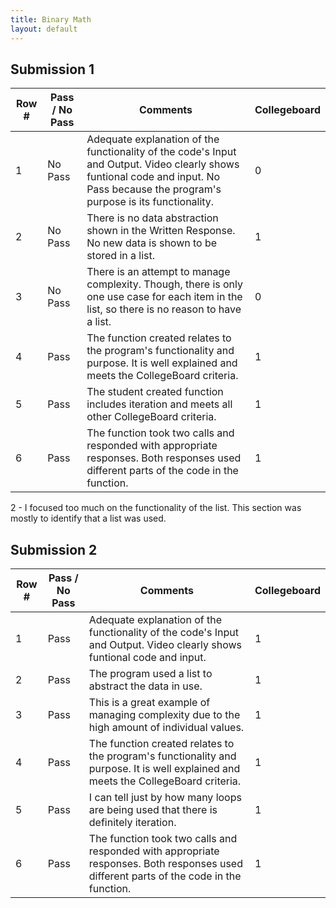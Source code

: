 ```yaml
---
title: Binary Math
layout: default
---
```

## Submission 1

|Row #|Pass / No Pass|Comments|Collegeboard|
|---|---|----|---|
|1|No Pass|Adequate explanation of the functionality of the code's Input and Output. Video clearly shows funtional code and input. No Pass because the program's purpose is its functionality.|0|
|2|No Pass|There is no data abstraction shown in the Written Response. No new data is shown to be stored in a list.|1|
|3|No Pass|There is an attempt to manage complexity. Though, there is only one use case for each item in the list, so there is no reason to have a list.|0|
|4|Pass|The function created relates to the program's functionality and purpose. It is well explained and meets the CollegeBoard criteria.|1|
|5|Pass|The student created function includes iteration and meets all other CollegeBoard criteria.|1|
|6|Pass|The function took two calls and responded with appropriate responses. Both responses used different parts of the code in the function.|1|

2 - I focused too much on the functionality of the list. This section was mostly to identify that a list was used.

## Submission 2

|Row #|Pass / No Pass|Comments|Collegeboard|
|---|---|----|---|
|1|Pass|Adequate explanation of the functionality of the code's Input and Output. Video clearly shows funtional code and input.|1|
|2|Pass|The program used a list to abstract the data in use.|1|
|3|Pass|This is a great example of managing complexity due to the high amount of individual values.|1|
|4|Pass|The function created relates to the program's functionality and purpose. It is well explained and meets the CollegeBoard criteria.|1|
|5|Pass|I can tell just by how many loops are being used that there is definitely iteration.|1|
|6|Pass|The function took two calls and responded with appropriate responses. Both responses used different parts of the code in the function.|1|